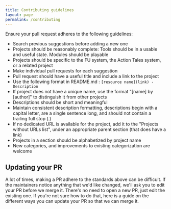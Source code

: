 ```yaml
---
title: Contributing guidelines
layout: page
permalink: /contributing
---
```


Ensure your pull request adheres to the following guidelines:

* Search previous suggestions before adding a new one
* Projects should be reasonably complete: Tools should be in a usable and useful state. Modules should be playable
* Projects should be specific to the FU system, the Action Tales system, or a related project
* Make individual pull requests for each suggestion
* Pull request should have a useful title and include a link to the project
* Use the following format in README.md : `[resource name](link) - Description`
* If project does not have a unique name, use the format "[name] by [author]" to distinguish it from other projects
* Descriptions should be short and meaningful
* Maintain consistent description formatting, descriptions begin with a capital letter, are a single sentence long, and should not contain a trailing full stop (.)
* If no dedicated URL is available for the project, add it to the "Projects without URLs list", under an appropriate parent section (that does have a link)
* Projects in a section should be alphabetized by project name
* New categories, and improvements to existing categorization are welcome

## Updating your PR

A lot of times, making a PR adhere to the standards above can be difficult. If the maintainers notice anything that we'd like changed, we'll ask you to edit your PR before we merge it. There's no need to open a new PR, just edit the existing one. If you're not sure how to do that, here is a guide on the different ways you can update your PR so that we can merge it.
